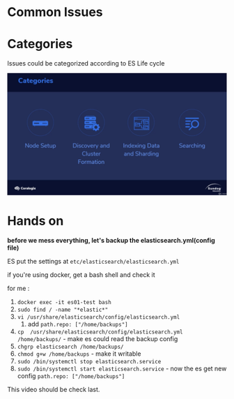# Common Issues

# Categories

Issues could be categorized according to ES Life cycle


<img src='../assets/105_1.png'><img>

# Hands on

**before we mess everything, let's backup the elasticsearch.yml(config file)**

ES put the settings at `etc/elasticsearch/elasticsearch.yml`

if you're using docker, get a bash shell and check it

for me : 

1. `docker exec -it es01-test bash`
2. `sudo find / -name "*elastic*"`
3. `vi /usr/share/elasticsearch/config/elasticsearch.yml`
   1. add `path.repo: ["/home/backups"]`
4. `cp  /usr/share/elasticsearch/config/elasticsearch.yml /home/backups/` - make es could read the backup config
5. `chgrp elasticsearch /home/backups/`
6. `chmod g+w /home/backups` - make it writable
7. `sudo /bin/systemctl stop elasticsearch.service`
8. `sudo /bin/systemctl start elasticsearch.service` - now the es get new config `path.repo: ["/home/backups"]` 

This video should be check last.